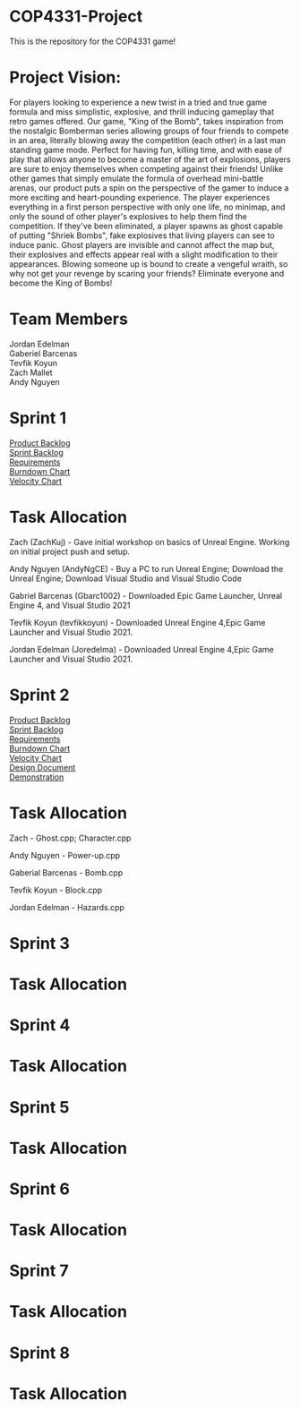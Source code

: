 # COP4331-Project
This is the repository for the COP4331 game!

# Project Vision:
For players looking to experience a new twist in a tried and true game
formula and miss simplistic, explosive, and thrill inducing gameplay that
retro games offered. Our game, "King of the Bomb",
takes inspiration from the nostalgic Bomberman series allowing groups of four
friends to compete in an area, literally blowing away the competition (each other)
in a last man standing game mode. Perfect for having fun, killing time, and with
ease of play that allows anyone to become a master of the art of explosions,
players are sure to enjoy themselves when competing against their friends! Unlike other games
that simply emulate the formula of overhead mini-battle arenas, our product puts
a spin on the perspective of the gamer to induce a more exciting and
heart-pounding experience. The player experiences everything in a first person perspective
with only one life, no minimap, and only the sound of other player's explosives to help them find
the competition. If they've been eliminated, a player spawns as ghost capable of putting
"Shriek Bombs", fake explosives that living players can see to induce panic.
Ghost players are invisible and cannot affect the map but, their explosives and
effects appear real with a slight modification to their appearances.
Blowing someone up is bound to create a vengeful wraith,
so why not get your revenge by scaring your friends? Eliminate everyone and become the
King of Bombs!

# Team Members
Jordan Edelman\
Gaberiel Barcenas\
Tevfik Koyun\
Zach Mallet\
Andy Nguyen

# Sprint 1
[Product Backlog](https://trello.com/b/QNCct5eq/king-of-bombs) \
[Sprint Backlog](https://trello.com/b/QNCct5eq/king-of-bombs) \
[Requirements](https://trello.com/b/QNCct5eq/king-of-bombs) \
[Burndown Chart](https://docs.google.com/spreadsheets/d/1gm_f-vUzZZCiSdAiL_RMUmfzK9DZ8on1/edit#gid=1264628026) \
[Velocity Chart](https://docs.google.com/spreadsheets/d/1KRNAfiRvPILEtd5-9JKQYyp52EXsUcwrr4NSR5S0dHY/edit#gid=0)

# Task Allocation
Zach (ZachKuj) - Gave initial workshop on basics of Unreal Engine. Working on initial project push and setup.

Andy Nguyen (AndyNgCE) - Buy a PC to run Unreal Engine; Download the Unreal Engine; Download Visual Studio and Visual Studio Code

Gabriel Barcenas (Gbarc1002) - Downloaded Epic Game Launcher, Unreal Engine 4, and Visual Studio 2021

Tevfik Koyun (tevfikkoyun) - Downloaded Unreal Engine 4,Epic Game Launcher and Visual Studio 2021.

Jordan Edelman (Joredelma) - Downloaded Unreal Engine 4,Epic Game Launcher and Visual Studio 2021.

# Sprint 2
[Product Backlog](https://trello.com/b/QNCct5eq/king-of-bombs) \
[Sprint Backlog](https://trello.com/b/QNCct5eq/king-of-bombs) \
[Requirements](https://trello.com/b/QNCct5eq/king-of-bombs) \
[Burndown Chart](https://docs.google.com/spreadsheets/d/1gm_f-vUzZZCiSdAiL_RMUmfzK9DZ8on1/edit#gid=1264628026) \
[Velocity Chart](https://docs.google.com/spreadsheets/d/1gm_f-vUzZZCiSdAiL_RMUmfzK9DZ8on1/edit#gid=1264628026)\
[Design Document](https://github.com/AndyNgCE/COP4331-Project/blob/main/artifact/DesignDocument.md)\
[Demonstration](https://www.youtube.com/watch?v=WkznemdsAzA)

# Task Allocation
Zach - Ghost.cpp; Character.cpp

Andy Nguyen - Power-up.cpp

Gaberial Barcenas - Bomb.cpp

Tevfik Koyun - Block.cpp

Jordan Edelman - Hazards.cpp

# Sprint 3

# Task Allocation

# Sprint 4

# Task Allocation

# Sprint 5

# Task Allocation

# Sprint 6

# Task Allocation

# Sprint 7

# Task Allocation

# Sprint 8

# Task Allocation
